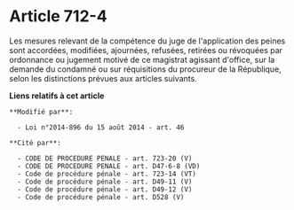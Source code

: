# Article 712-4

Les mesures relevant de la compétence du juge de l'application des peines sont accordées, modifiées, ajournées, refusées,
retirées ou révoquées par ordonnance ou jugement motivé de ce magistrat agissant d'office, sur la demande du condamné ou sur
réquisitions du procureur de la République, selon les distinctions prévues aux articles suivants.

**Liens relatifs à cet article**

	**Modifié par**:

	  - Loi n°2014-896 du 15 août 2014 - art. 46

	**Cité par**:

	  - CODE DE PROCEDURE PENALE - art. 723-20 (V)
	  - CODE DE PROCEDURE PENALE - art. D47-6-8 (VD)
	  - Code de procédure pénale - art. 723-14 (VT)
	  - Code de procédure pénale - art. D49-11 (V)
	  - Code de procédure pénale - art. D49-12 (V)
	  - Code de procédure pénale - art. D528 (V)
